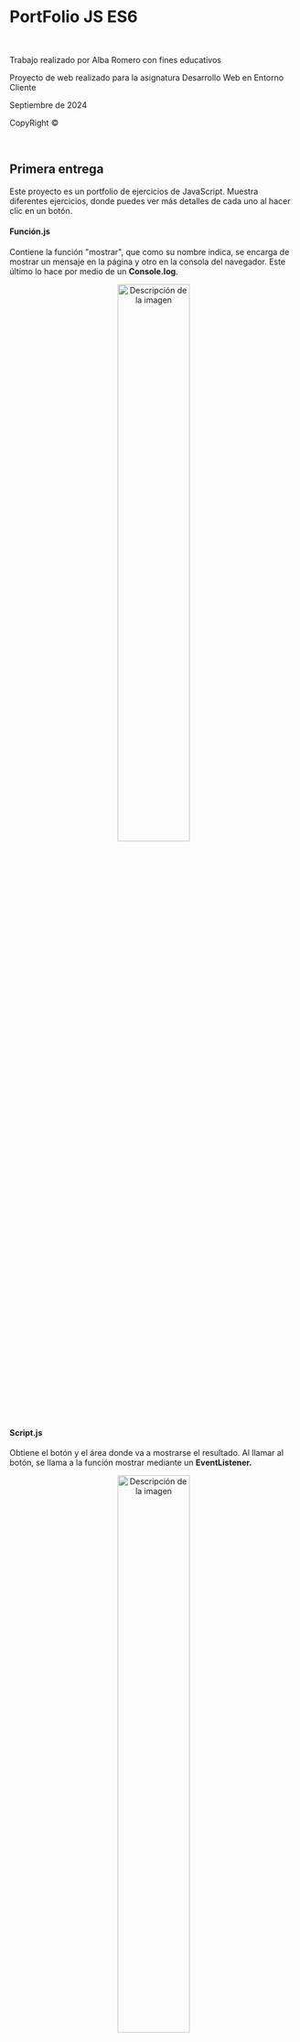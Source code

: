 <h1>PortFolio JS ES6</h1>
<br>
<p>Trabajo realizado por Alba Romero con fines educativos</p>
<p>Proyecto de web realizado para la asignatura Desarrollo Web en Entorno Cliente</p>
<p>Septiembre de 2024</p>
<p>CopyRight ©</p>
<br>
<h2>Primera entrega</h2>
<p>Este proyecto es un portfolio de ejercicios de JavaScript. Muestra diferentes ejercicios, donde puedes ver más detalles de cada uno al hacer clic en un botón.</p>
<h4>Función.js</h4>
<p>Contiene la función "mostrar", que como su nombre indica, se encarga de mostrar un mensaje en la página y otro en la consola del navegador. Este último lo hace por medio de un <strong>Console.log</strong>.</p>
<p align="center">
  <img src="PrimeraEntrega/assets/funcion.js.png" alt="Descripción de la imagen" width="50%">
</p>
<br>
<h4>Script.js</h4>
<p>Obtiene el botón y el área donde va a mostrarse el resultado. Al llamar al botón, se llama a la función mostrar mediante un <strong>EventListener.</strong></p>
<p align="center">
  <img src="PrimeraEntrega/assets/script.js.png" alt="Descripción de la imagen" width="50%">
</p>
<a href="https://albaromero6.github.io/PortFolio-JS-ES6/PrimeraEntrega/index.html" target="_blank">
  <img src="https://img.shields.io/badge/Pulsa_aquí-9acd32?style=for-the-badge" alt="Pulsa aquí">
</a>
<br>
<h2>Segunda entrega</h2>
<p>Este código en JavaScript se activa al cargar la página y se encarga de autenticar a un usuario pidiéndole su nombre de usuario y contraseña. Al inicio, se definen algunas variables que guardan el nombre de usuario y la contraseña correctos, otra para almacenar lo que el usuario ingresa, y una <strong>flag</strong> que controla si este quiere intentarlo de nuevo. Dentro de un bucle, se le pide al usuario que escriba su nombre. Hay varias validaciones:</p>
<ul>
  <li>Si el usuario no escribe nada o cancela, se muestra un <strong>Alert</strong>.</li>
  <li>Si el nombre es demasiado corto, también se avisa con un <strong>Alert</strong>.</li>
  <li>Si el nombre no coincide con el que se tiene guardado, se dice que es incorrecto mediante otro <strong>Alert</strong>.</li>
  <li>Si algo no cuadra, se pregunta si quiere volver a intentarlo mediante un <strong>Confirm</strong>.</li>
  <li>Si el usuario indica que quiere cancelar, el script termina ahí y vuelve al inicio.</li>
  <li>Si el nombre de usuario es correcto, se le solicita que ingrese la contraseña mediante un <strong>Prompt</strong>.</li>
  <li>Si acierta con la contraseña, se le da la bienvenida con otro <strong>Alert</strong> y se muestra el contenido de la página.</li>
  <li>Si se equivoca, se muestra un mensaje de error y se pregunta si quiere intentarlo de nuevo.</li>
  <li>Si acepta, la página se recarga para comenzar de nuevo.</li>
</ul>
<br>

```javascript
"use strict";

window.onload = function() {

    let nombre_usuario_cargado = "Alba";
    let contrasena_cargada = "Romero";
    let nombre_usuario;
    let intentar_de_nuevo = true;

    while (intentar_de_nuevo) 
    {
        nombre_usuario = prompt("Introduzca su nombre de usuario", "Alba");

        if (nombre_usuario === null || nombre_usuario.trim() === "") {
            alert("Debe introducir un nombre de usuario");
        } else if (nombre_usuario.length < 3) {
            alert("El nombre de usuario debe tener al menos tres caracteres");
        } else if (nombre_usuario !== nombre_usuario_cargado) {
            alert("El nombre de usuario introducido es incorrecto");
        } else {
            break;
        }

        // Pregunta si quiere volver a intentarlo
        intentar_de_nuevo = confirm("¿Desea intentarlo de nuevo?");

        if (!intentar_de_nuevo) 
        {
            return; // Sale del bucle si elige "Cancelar"
        }
    }

    // Solo pide la contraseña si el nombre de usuario es correcto
    let contrasena = prompt("Ingrese su contraseña", "Romero");

    if (contrasena === contrasena_cargada) 
    {
        alert("¡Bienvenido!");
        document.getElementById("contenido").style.display = "flex";
    } 
    else 
    {
        alert("La contraseña introducida es incorrecta");
        let de_nuevo = confirm("¿Desea intentarlo de nuevo?");

        if (de_nuevo) 
        {
            location.reload();  // Recarga la página para intentar de nuevo
        }
    }
}
```

<br>
<a href="https://albaromero6.github.io/PortFolio-JS-ES6/SegundaEntrega/index.html" target="_blank">
  <img src="https://img.shields.io/badge/Pulsa_aquí-9acd32?style=for-the-badge" alt="Pulsa aquí">
</a>
<br>
<h2>Tercera entrega</h2>
<p>
Este código JavaScript se ejecuta cuando la página web se carga. Tiene un nombre de usuario y una contraseña guardados ("Alba" y "Romero"). Cuando el usuario envía el formulario de inicio de sesión, el código evita que la página se recargue y recoge los datos que el usuario escribió. Si el nombre de usuario y la contraseña son correctos, oculta el formulario y muestra otro contenido en la página. Si los datos son incorrectos, muestra un mensaje de error y permite que el usuario intente de nuevo. En pocas palabras, este código se encarga de verificar si el usuario puede acceder o no.</p>
<br>

```javascript
"use strict"

window.onload = function() {

    let nombre_usuario_cargado = "Alba";  
    let contrasena_cargada = "Romero";

    const formulario = document.getElementById("formulario_login");

    formulario.onsubmit = function(event) {

        event.preventDefault(); // Evitar que el formulario se envíe automáticamente

        let nombre_usuario = document.getElementById("nombreUsuario").value;        // Obtener usuario
        let contrasena_usuario = document.getElementById("passWordUsuario").value;  // Obtener contraseña

        // Verificar si el nombre y la contraseña coinciden con los valores cargados
        if (nombre_usuario === nombre_usuario_cargado && contrasena_usuario === contrasena_cargada) {
            formulario.style.display = "none";                               // Ocultar formulario 
            document.getElementById("contenido").style.display = "flex";     // Mostrar contenido
        } else {
            // Si los datos son incorrectos, mostrar el mensaje de error y permitir nuevos intentos
            document.getElementById("mensaje_error").style.display = "block"; // Mostrar mensaje de error si los datos son incorrectos
            formulario.querySelector('input[type="submit"]').disabled = false; // Asegurar que el botón no esté deshabilitado
        }
    };
};
````

<br>
<a href="https://albaromero6.github.io/PortFolio-JS-ES6/TerceraEntrega/index.html" target="_blank">
  <img src="https://img.shields.io/badge/Pulsa_aquí-9acd32?style=for-the-badge" alt="Pulsa aquí">
</a>
<br>
<h2>Cuarta entrega</h2>
<h3>Cookies</h3>
<hr>
<p>En esta entrega, en comparación con la anterior, he implementado varias funciones en JavaScript para que el sistema de inicio de sesión (Log In) que ya tenía creado pueda gestionar una sesión utilizando cookies y guardar datos con localStorage. De esta manera, la experiencia del usuario será mucho más cómoda al navegar por nuestra página. Algunas de las funciones que he utilizado son las siguientes:</p>
<br>
<h4>setCookie</h4>
<p align="center">
  <img src="CuartaEntrega/assets/SetCookie.png" alt="Descripción de la imagen" width="50%">
</p>
<p>La función setCookie(name, value, hours) se utiliza para crear o actualizar una cookie en una aplicación web. Le pasas el nombre de la cookie, el valor que quieres guardar y el tiempo en horas que debe permanecer activa. La función calcula una fecha de expiración y establece la cookie con el nombre y valor proporcionados. Esto permite recordar información importante, como preferencias del usuario o el estado de su sesión</p>
<br>
<h4>getCookie</h4>
<p align="center">
  <img src="CuartaEntrega/assets/GetCookie.png" alt="Descripción de la imagen" width="50%">
</p>
<p>Esta función se utiliza para recuperar el valor de una cookie en una aplicación web. Cuando llamas a esta, le pasas el nombre de la cookie que quieres encontrar. La función busca entre todas las cookies guardadas en el navegador. Primero, revisa cada cookie para ver si coincide con el nombre que proporcionaste. Si la encuentra, devuelve su valor. Si no la encuentra, devuelve null, que significa que la cookie no existe.</p>
<br>
<h4>deleteCookie</h4>
<p align="center">
  <img src="CuartaEntrega/assets/DeleteCookie.png" alt="Descripción de la imagen" width="50%">
</p>
<p>La función deleteCookie(name) se utiliza para eliminar una cookie en una aplicación web. Para hacerlo, establece la cookie con el nombre proporcionado y le asigna una fecha de expiración en el pasado. Esto indica al navegador que la cookie ya no es válida. Al usar esta función, puedes borrar información que ya no necesitas.</p>
<br>
<h4>setSession</h4>
<p align="center">
  <img src="CuartaEntrega/assets/SetSession.png" alt="Descripción de la imagen" width="50%">
</p>
<p>La función setSession(name, value) se utiliza para guardar datos en el almacenamiento local del navegador. Le pasas un nombre para identificar el dato y un valor que deseas almacenar. Al usar esta función, puedes recordar información importante entre visitas del usuario, ya que los datos se mantendrán disponibles incluso si el navegador se cierra.</p>
<br>
<h4>getSession</h4>
<p align="center">
  <img src="CuartaEntrega/assets/GetSession.png" alt="Descripción de la imagen" width="50%">
</p>
<p>La función getSession(name) se utiliza para recuperar datos del almacenamiento local del navegador. Al llamar a esta función, le pasas el nombre del dato que quieres obtener. Si el dato existe, la función devuelve su valor; si no, devuelve null. Esto te permite acceder a información previamente almacenada.</p>
<br>
<h4>deleteSession</h4>
<p align="center">
  <img src="CuartaEntrega/assets/DeleteSession.png" alt="Descripción de la imagen" width="50%">
</p>
<p>La función deleteSession(name) se utiliza para eliminar un dato del almacenamiento local del navegador. Al llamar a esta función, le pasas el nombre del dato que deseas borrar. Esto permite limpiar la información almacenada.</p>
<br>
<h4>Lógica del código</h4>
<p>El código se ejecuta cuando el contenido del documento HTML se ha cargado completamente, para eso usamos defer. Primero, se define un usuario y una contraseña. Luego, verificamos si el usuario ya ha iniciado sesión, ya sea mediante una cookie o el almacenamiento local. Dependiendo del resultado, muestra u oculta el formulario de inicio de sesión, el contenido de la página y un botón para cerrar sesión. Cuando se envía el formulario, evita el envío automático y comprueba si los datos introducidos coinciden con las credenciales predeterminadas. Si son correctos, oculta el formulario, muestra el contenido y establece una cookie y una sesión para el usuario. Si son incorrectos, muestra un mensaje de error.Finalmente, permite cerrar la sesión al hacer clic en el botón correspondiente, eliminando la cookie y la sesión, notificando al usuario y redirigiéndolo a la página de inicio.</p>
<br>
<h3>Number</h3>
<hr>
Además, para la sección de números, he añadido una opción desplegable en la barra de navegación que, al pasar el ratón sobre ella, muestra dos opciones: "Minicalculadora" y "Conversor de bases".
<br>
<h4>Minicalculadora</h4>
<p align="center">
  <img src="CuartaEntrega/assets/Minicalculadora.png" alt="Descripción de la imagen" width="30%">
</p>
<p>Se define una variable global llamada resultado, que se inicializa en 0 y se utiliza para almacenar el resultado de las operaciones matemáticas. La función suma() obtiene dos números de los campos de entrada, los suma y actualiza resultado. Luego, llama a la función mostrarResultado() para mostrar el resultado. La función resta() también obtiene los números de los campos de entrada, realiza la resta y actualiza resultado, mostrando el resultado. La función multiplicacion() multiplica los dos números ingresados y actualiza resultado, mostrando el resultado. La función division() comprueba que el segundo número no sea cero antes de dividir, para evitar errores. Si es cero, muestra un mensaje de alerta. Si no, realiza la división y actualiza el resultado. La función valorEntero() redondea el resultado hacia abajo usando Math.floor() y lo muestra. La función parteDecimal() calcula y guarda solo la parte decimal del resultado, mostrando el resultado actualizado. La función factorial() calcula el factorial de un número ingresado. Si el número es negativo, muestra un mensaje de alerta, ya que el factorial no está definido para números negativos. La función mostrarResultado() actualiza el contenido de un elemento HTML con el ID "result" para mostrar el resultado de la operación actual.</p>
<br>

```javascript
"use strict"

let resultado = 0; // Variable para guardar el resultado 

function suma() {
    const op1 = parseFloat(document.getElementById("op1").value); 
    const op2 = parseFloat(document.getElementById("op2").value); 
    resultado = op1 + op2; 
    mostrarResultado(); 
}

function resta() {
    const op1 = parseFloat(document.getElementById("op1").value); 
    const op2 = parseFloat(document.getElementById("op2").value); 
    resultado = op1 - op2; 
    mostrarResultado(); 
}

function multiplicacion() {
    const op1 = parseFloat(document.getElementById("op1").value); 
    const op2 = parseFloat(document.getElementById("op2").value); 
    resultado = op1 * op2; 
    mostrarResultado(); 
}

function division() {
    const op1 = parseFloat(document.getElementById("op1").value); 
    const op2 = parseFloat(document.getElementById("op2").value); 

    if (op2 !== 0) { // Comprobar que el segundo operando no sea cero
        resultado = op1 / op2; 
        mostrarResultado(); 
    } else {
        alert("No se puede dividir entre cero"); 
    }
}

function valorEntero() {
    resultado = Math.floor(resultado); // Redondear hacia abajo el resultado
    mostrarResultado(); 
}

function parteDecimal() {
    const parteDecimal = resultado - Math.floor(resultado); // Calcular la parte decimal
    resultado = parteDecimal; 
    mostrarResultado(); 
}

function factorial() {
    const op1 = parseInt(document.getElementById("op1").value); // Obtener el primer operando y convertirlo a entero
    if (op1 < 0) { // Comprobar si el número es negativo
        alert("El factorial no existe para números negativos"); 
        return; 
    }
    resultado = 1; 
    for (let i = 1; i <= op1; i++) { 
        resultado *= i; 
    }
    mostrarResultado(); 
}

function mostrarResultado() {
    document.getElementById("result").innerText = resultado; 
}
```

<h4>Conversor de bases</h4>
<p align="center">
  <img src="CuartaEntrega/assets/ConversorBases.png" alt="Descripción de la imagen" width="30%">
</p>
<p>La función convertir() se encarga de convertir un número ingresado por el usuario en diferentes bases numéricas: binaria, octal y hexadecimal. Primero, obtiene el valor de un campo de entrada HTML con el ID "num1" y lo convierte a un número entero usando parseInt(). Luego, verifica si el valor ingresado es un número válido; si no lo es, muestra una alerta solicitando un número correcto y termina la ejecución de la función. Si el número es válido, procede a realizar las conversiones: utiliza toString(2) para obtener la representación binaria, toString(8) para la representación octal y toString(16).toUpperCase() para la representación hexadecimal, asegurándose de que el resultado esté en mayúsculas. Finalmente, muestra los resultados de las conversiones en elementos HTML con los IDs "resultadoBinario", "resultadoOctal" y "resultadoHexadecimal", actualizando el texto de estos elementos para reflejar los valores convertidos.</p>
<br>

```javascript
"use strict";

function convertir() {

    const num = parseInt(document.getElementById("num1").value); // Obtener el número
    if (isNaN(num)) {
        alert("Por favor, ingresa un número válido.");
        return;
    }

    // Convertir a las distintas bases
    const binario = num.toString(2);
    const octal = num.toString(8); 
    const hexadecimal = num.toString(16).toUpperCase();

    // Mostrar resultados
    document.getElementById("resultadoBinario").innerText = "Binario: " + binario;
    document.getElementById("resultadoOctal").innerText = "Octal: " + octal;
    document.getElementById("resultadoHexadecimal").innerText = "Hexadecimal: " + hexadecimal;
}
```
<br>
<a href="https://albaromero6.github.io/PortFolio-JS-ES6/CuartaEntrega/index.html" target="_blank">
  <img src="https://img.shields.io/badge/Pulsa_aquí-9acd32?style=for-the-badge" alt="Pulsa aquí">
</a>
<br>
<h2>Quinta entrega</h2>
<h3>LocalStorage</h3>
<hr>
<p>Como en la anterior entrega implementé tanto el uso de <strong>Cookies</strong> como el uso de <strong>LocalStorage</strong>, en esta he optado por implementar solo este último. Este código es un script en JavaScript que maneja un sistema de inicio y cierre de sesión usando localStorage. Al cargar la página, verifica si hay un usuario almacenado. Si hay uno, oculta el formulario de inicio de sesión y muestra el contenido de la página junto con un botón para cerrar la sesión. Si no hay un usuario, se muestra el formulario. Cuando un usuario intenta iniciar sesión, compara los datos ingresados con un nombre de usuario y contraseña predefinidos. Si coinciden, guarda el nombre de usuario en localStorage y muestra el contenido de la página; si no, muestra un mensaje de error. Al hacer clic en el botón de cerrar sesión, se elimina el nombre de usuario de localStorage y se redirige al usuario a la página de inicio.</p>

```javascript
"use strict";

// Funciones para manejar localStorage

function setSession(name, value) {
    localStorage.setItem(name, value);
}

function getSession(name) {
    return localStorage.getItem(name);
}

function deleteSession(name) {
    localStorage.removeItem(name);
}

document.addEventListener("DOMContentLoaded", function () {

    let nombre_usuario_cargado = "Alba"; 
    let contrasena_cargada = "Romero"; 

    const formulario = document.getElementById("formulario_login");
    const boton_cerrar = document.getElementById("boton_cerrar");
    const contenido = document.getElementById("contenido");
    const dropdown = document.querySelectorAll(".dropdown"); 

    // Verificar si el usuario ya ha iniciado sesión en localStorage

    const usuario = getSession("username");

    if (usuario) {
        formulario.style.display = "none";            // Ocultar el formulario si hay sesión
        contenido.style.display = "flex";             // Mostrar el contenido si hay sesión
        boton_cerrar.style.display = "flex";          // Mostrar el botón de cerrar sesión
        dropdown.forEach(dropdown => {
            dropdown.style.display = "inline-block";  // Mostrar todos los menús desplegables      
        });

    } else {
        formulario.style.display = "block";           // Mostrar el formulario si no hay sesión
        contenido.style.display = "none";             // Ocultar el contenido si no hay sesión
        boton_cerrar.style.display = "none";          // Ocultar el botón de cerrar sesión
        dropdown.forEach(dropdown => {
            dropdown.style.display = "none";          // Ocultar todos los menús desplegables
        });
    }

    formulario.onsubmit = function (event) {
        event.preventDefault();                       // Evitar que el formulario se envíe automáticamente

        let nombre_usuario = document.getElementById("nombreUsuario").value;
        let contrasena_usuario = document.getElementById("passWordUsuario").value;

        if (nombre_usuario === nombre_usuario_cargado && contrasena_usuario === contrasena_cargada) {

            formulario.style.display = "none";            // Ocultar el formulario si los datos son correctos
            contenido.style.display = "flex";             // Mostrar el contenido si los datos son correctos
            boton_cerrar.style.display = "flex";          // Mostrar el botón de cerrar sesión
            dropdown.forEach(dropdown => {
                dropdown.style.display = "inline-block";  // Mostrar todos los menús desplegables      
            });
            
            setSession("username", nombre_usuario);       // Guardar la sesión en localStorage

        } else {
            document.getElementById("mensaje_error").style.display = "block"; // Mostrar error si los datos no son correctos
        }
    };

    // Manejo del cierre de sesión
    boton_cerrar.onclick = function () {
        cerrarSesion();
    };

    function cerrarSesion() {
        deleteSession("username");                      // Eliminar la sesión de localStorage
        alert("Sesión cerrada");                        // Avisar al usuario que se cerró la sesión
        window.location.href = "index.html";            // Redirigir al inicio después de cerrar sesión
    }
});

```
<br>
<h3>String</h3>
<hr>
Además, para la sección de cadenas, he añadido una opción desplegable en la barra de navegación que, al pasar el ratón sobre ella, muestra dos opciones: "Modificador de texto" y "Modificador de texto con API".
<br>
<h4>Modificador de texto</h4>
<p align="center">
  <img src="QuintaEntrega/assets/modificadortexto.png" alt="Descripción de la imagen" width="30%">
<br> 
<p>La función <strong>toUpperCase</strong> recibe un texto como entrada y lo convierte a mayúsculas. Luego, devuelve el texto transformado.</p>

```javascript
// Función para convertir todo el texto a mayúsculas
function toUpperCase(text) {
    return text.toUpperCase();
}

```
<br>
<p>La función <strong>toLowerCase</strong> toma un texto como entrada y lo convierte a minúsculas. Luego, devuelve el texto en este nuevo formato.</p>

```javascript
// Función para convertir todo el texto a minúsculas
function toLowerCase(text) {
    return text.toLowerCase();
}

```
<br>
<p>La función <strong>uppercaseFirstLetter</strong> toma un texto como entrada y convierte la primera letra de cada palabra en mayúscula. Primero, divide el texto en palabras usando el espacio como separador mediante la función <strong>split</strong>. Luego, recorre cada palabra, cambia la primera letra a mayúscula y mantiene el resto de la palabra sin cambios. Finalmente, une todas las palabras de nuevo en un solo texto y lo devuelve.</p>

```javascript
// Función para poner en mayúsculas la primera letra de cada palabra
function uppercaseFirstLetter(text) {
    let words = text.split(' ');
    for (let i = 0; i < words.length; i++) {
        words[i] = words[i].charAt(0).toUpperCase() + words[i].slice(1);
    }
    return words.join(' ');
}

```

<br>
<p>La función <strong>uppercaseLastLetter</strong> recibe un texto y convierte la última letra de cada palabra en mayúscula. Primero, separa el texto en palabras usando espacios. Luego, recorre cada palabra y toma todos los caracteres excepto el último, y añade la última letra convertida a mayúscula. Finalmente, une todas las palabras de nuevo en un solo texto y lo devuelve.</p>

```javascript
// Función para poner en mayúsculas la última letra de cada palabra
function uppercaseLastLetter(text) {
    let words = text.split(' ');
    for (let i = 0; i < words.length; i++) {
        words[i] = words[i].slice(0, -1) + words[i].charAt(words[i].length - 1).toUpperCase();
    }
    return words.join(' ');
}

```

<br>
<p>La función <strong>lowercaseFirstLetter</strong> toma un texto como entrada y convierte la primera letra de cada palabra en minúscula. Primero, divide el texto en palabras usando el espacio como separador. Luego, recorre cada palabra, cambia la primera letra a minúscula y mantiene el resto de la palabra sin cambios. Finalmente, une todas las palabras de nuevo en un solo texto y lo devuelve.</p>

```javascript
// Función para poner en minúscula la primera letra de cada palabra
function lowercaseFirstLetter(text) {
    let words = text.split(' ');
    for (let i = 0; i < words.length; i++) {
        words[i] = words[i].charAt(0).toLowerCase() + words[i].slice(1);
    }
    return words.join(' ');
}

```

<br>
<p>La función <strong>lowercaseLastLetter</strong> recibe un texto y convierte la última letra de cada palabra en minúscula. Primero, separa el texto en palabras utilizando los espacios como separadores. Luego, recorre cada palabra, toma todos los caracteres excepto el último y añade la última letra convertida a minúscula. Finalmente, une todas las palabras nuevamente en un solo texto y lo devuelve.</p>

```javascript
// Función para poner en minúscula la última letra de cada palabra
function lowercaseLastLetter(text) {
    let words = text.split(' ');
    for (let i = 0; i < words.length; i++) {
        words[i] = words[i].slice(0, -1) + words[i].charAt(words[i].length - 1).toLowerCase();
    }
    return words.join(' ');
}

```

<br>
<p>La función <strong>uppercaseVowels</strong> toma un texto como entrada y convierte todas las vocales en mayúsculas. Utiliza el método <strong>replace</strong> con una expresión regular que busca todas las vocales en el texto. Cada vez que encuentra una vocal, la función la reemplaza por su versión en mayúscula. Al final, devuelve el texto modificado.</p>

```javascript
// Función para poner todas las vocales en mayúsculas
function uppercaseVowels(text) {
    return text.replace(/[aeiou]/g, function(match) {
        return match.toUpperCase();
    });
}

```

<br>
<p>La función <strong>lowercaseVowels</strong> toma un texto como entrada y convierte todas las vocales mayúsculas, en minúsculas. Utiliza el método <strong>replace</strong> junto con una expresión regular que busca estas vocales en el texto. Cada vez que encuentra una vocal mayúscula, la reemplaza por su versión en minúscula. Al final, devuelve el texto modificado.</p>

```javascript
// Función para poner todas las vocales en minúsculas
function lowercaseVowels(text) {
    return text.replace(/[AEIOU]/g, function(match) {
        return match.toLowerCase();
    });
}

```

<br>
<p>La función <strong>uppercaseConsonants</strong> toma un texto como entrada y convierte todas las consonantes en mayúsculas. Utiliza el método <strong>replace</strong> con una expresión regular que busca estas consonantes en el texto. Cada vez que encuentra una consonante, la reemplaza por su versión en mayúscula. Finalmente, devuelve el texto modificado.</p>

```javascript
// Función para poner todas las consonantes en mayúsculas
function uppercaseConsonants(text) {
    return text.replace(/[bcdfghjklmnpqrstvwxyz]/g, function(match) {
        return match.toUpperCase();
    });
}

```

<br>
<p>La función <strong>lowercaseConsonants</strong> recibe un texto y convierte todas las consonantes mayúsculas en minúsculas. Utiliza el método <strong>replace</strong> con una expresión regular que busca estas consonantes en el texto. Cada vez que encuentra una consonante mayúscula, la reemplaza por su versión en minúscula. Al final, devuelve el texto modificado.</p>

```javascript
// Función para poner todas las consonantes en minúsculas 
function lowercaseConsonants(text) {
    return text.replace(/[BCDFGHJKLMNPQRSTVWXYZ]/g, function(match) {
        return match.toLowerCase();
    });
}

```

<br>
<p>La función <strong>transformText</strong> es la encargada de aplicar diferentes transformaciones de texto según la acción que se le pase y el texto que se desee modificar. Recibe dos parámetros: action, que indica qué transformación aplicar, y text, que es el texto a transformar. Dentro de la función, se utiliza una estructura <strong>switch</strong> para determinar qué acción realizar. Dependiendo del valor de action, llama a la función correspondiente para realizar la transformación. Si la acción no es válida, devuelve el mensaje "Acción no válida". Al final, devuelve el resultado de la transformación.</p>

```javascript
// Función principal para manejar la transformación según el botón presionado
function transformText(action, text) {
    let result;

    switch (action) {
        case 'uppercase':
            result = toUpperCase(text);
            break;
        case 'lowercase':
            result = toLowerCase(text);
            break;
        case 'uppercaseFirst':
            result = uppercaseFirstLetter(text);
            break;
        case 'uppercaseLast':
            result = uppercaseLastLetter(text);
            break;
        case 'lowercaseFirst':
            result = lowercaseFirstLetter(text);
            break;
        case 'lowercaseLast':
            result = lowercaseLastLetter(text);
            break;
        case 'uppercaseVowels':
            result = uppercaseVowels(text);
            break;
        case 'lowercaseVowels':
            result = lowercaseVowels(text);
            break;
        case 'uppercaseConsonants':
            result = uppercaseConsonants(text);
            break;
        case 'lowercaseConsonants':
            result = lowercaseConsonants(text);
            break;
        default:
            result = "Acción no válida";
            break;
    }
    return result;
}

```

<br>
<p>La función <strong>transformAndDisplay</strong> aplica una transformación de texto a todos los elementos <textarea> con la clase texto. Primero, selecciona todos los textarea y luego, utilizando <strong>forEach</strong> , recorre cada uno para obtener el texto ingresado. A continuación, llama a la función transformText, pasando la acción de transformación y el texto obtenido, y guarda el resultado. Finalmente, actualiza el contenido del textarea con el texto transformado.</p>

```javascript
// Nueva función para manejar el botón y mostrar el resultado en el textarea
function transformAndDisplay(action) {
    const textareas = document.querySelectorAll(".texto"); // Obtener todos los textareas

    // Procesar cada textarea
    textareas.forEach((textarea) => {
        const inputText = textarea.value;                // Obtener el texto del textarea
        const result = transformText(action, inputText); // Transformar el texto
        textarea.value = result;                         // Actualizar el textarea con el texto transformado
    });
}

```

<br>
<p>La función <strong>increaseSpeed</strong> se encarga de aumentar la velocidad de un proceso que se ejecuta de forma aleatoria, estableciendo un intervalo de 1 segundo. Primero, verifica si existe una variable llamada invertalo, que representa un intervalo activo. Si está presente, utiliza clearInterval(invertalo) para detener el intervalo actual. Luego, cambia la variable intervalTime a 1000 milisegundos (1 segundo) y finalmente llama a la función startRandomTransform para reiniciar el intervalo con la nueva configuración de tiempo. Esto permite que el proceso aleatorio se ejecute más rápidamente.</p>

```javascript
// Función para aumentar la velocidad del modo aleatorio (1 segundo)
function increaseSpeed() {
    if (invertalo) {
        clearInterval(invertalo);     // Detiene el intervalo actual
        intervalTime = 1000;          // Cambia el tiempo a 1 segundo
        startRandomTransform();       // Reinicia el intervalo con el nuevo tiempo
    }
}

```

<br>
<p>La función <strong>decreaseSpeed</strong> se utiliza para disminuir la velocidad de un proceso que se ejecuta de forma aleatoria, estableciendo un intervalo de 5 segundos. Primero, verifica si hay un intervalo activo mediante la variable invertalo. Si existe, llama a clearInterval(invertalo) para detener el intervalo actual. Luego, actualiza la variable intervalTime a 5000 milisegundos (5 segundos) y finalmente invoca la función startRandomTransform para reiniciar el intervalo con el nuevo tiempo. Esto hace que el proceso aleatorio se ejecute más lentamente.</p>

```javascript
// Función para disminuir la velocidad del modo aleatorio (5 segundos)
function decreaseSpeed() {
    if (invertalo) { 
        clearInterval(invertalo);      // Detiene el intervalo actual
        intervalTime = 5000;           // Cambia el tiempo a 5 segundos
        startRandomTransform();        // Reinicia el intervalo con el nuevo tiempo
    }
}

```

<br>
<p>La función <strong>startRandomTransform</strong> inicia un proceso de transformación aleatoria de texto, configurado para ejecutarse cada 3 segundos por defecto. Primero, define un array actions que contiene diferentes acciones de transformación de texto. Antes de crear un nuevo intervalo, verifica si ya hay uno activo mediante la variable invertalo y, si es así, lo detiene usando clearInterval(invertalo). Luego, establece un nuevo intervalo con setInterval, que selecciona aleatoriamente una acción del array cada X segundos (definido por intervalTime). Para cada acción elegida, llama a la función transformAndDisplay, que aplica la transformación al texto y lo muestra en el <textarea>.</p>

```javascript
// Función para iniciar la transformación aleatoria (inicia con 3 segundos por defecto)
function startRandomTransform() {
    const actions = ['uppercase', 'lowercase', 'uppercaseFirst', 'uppercaseLast', 'lowercaseFirst', 
        'lowercaseLast', 'uppercaseVowels', 'lowercaseVowels', 'uppercaseConsonants', 'lowercaseConsonants'];

    // Detenemos cualquier intervalo existente antes de crear uno nuevo
    if (invertalo) {
        clearInterval(invertalo);
    }

    // Intervalo que ejecutará la transformación cada X segundos 
    invertalo = setInterval(() => {
        // Selecciona una acción aleatoria del array
        const randomAction = actions[Math.floor(Math.random() * actions.length)];
        // Llama a la función que transforma y muestra el texto en el textarea
        transformAndDisplay(randomAction);
    }, intervalTime);
}

```

<br>
<p>La función <strong>stopRandomTransform</strong> se encarga de detener el proceso de transformación aleatoria de texto. Primero, verifica si hay un intervalo activo mediante la variable invertalo. Si existe, llama a clearInterval(invertalo) para detener el intervalo en ejecución. Luego, resetea la variable invertalo a null, lo que indica que no hay ningún intervalo activo.</p>

```javascript
// Función para detener la transformación aleatoria
function stopRandomTransform() {
    if (invertalo) { 
        clearInterval(invertalo);       // Detiene el intervalo
        invertalo = null;               // Resetea el ID del intervalo
    }
}

```

<br>
<h4>Modificador de texto con API</h4>
<p align="center">
  <img src="QuintaEntrega/assets/modificadortextoapi.png" alt="Descripción de la imagen" width="30%">
<br> 

<p>La función <strong>getTextFromAPI</strong> obtiene un nombre y una imagen de un personaje de la API de Rick and Morty. Primero, selecciona todos los <textarea> y el elemento de imagen. Luego, realiza una solicitud a la API para obtener la lista de personajes. Si la respuesta es exitosa, elige un personaje aleatorio, actualiza los <textarea> con su nombre y muestra la imagen del personaje. Si ocurre algún error, lo muestra en la consola.</p>
<br>
<p> La palabra clave <strong>async</strong> se utiliza para declarar que una función contiene operaciones asíncronas, lo que permite que el código se ejecute sin bloquear el hilo principal del programa. Esto es especialmente útil en operaciones que pueden tardar, como las solicitudes a una API, ya que permite que otras tareas continúen ejecutándose mientras se espera la respuesta. El método <strong>fetch</strong> se emplea para realizar solicitudes HTTP asíncronas de manera sencilla y eficiente.</p>

```javascript
// Función para obtener texto de la API
async function getTextFromAPI() {
    const textareas = document.querySelectorAll(".texto");
    const imageElement = document.getElementById("characterImage"); 

    try {
        const response = await fetch('https://rickandmortyapi.com/api/character'); // Obtener todos los personajes
        if (!response.ok) {
            throw new Error('Error en la respuesta de la API');
        }
        const data = await response.json(); // Obtener los datos en formato JSON
        
        // Elegir un personaje aleatoriamente
        const randomIndex = Math.floor(Math.random() * data.results.length);
        const apiText = data.results[randomIndex].name;   // Obtener el nombre del personaje
        const apiImage = data.results[randomIndex].image; // Obtener la imagen del personaje
        
        // Procesar cada textarea y mostrar el texto recibido
        textareas.forEach((textarea) => {
            textarea.value = apiText; // Actualizar el textarea con el texto de la API
        });

        // Mostrar la imagen del personaje
        imageElement.src = apiImage; 
        imageElement.alt = apiText; 
        imageElement.style.display = 'block';  // Mostrar la imagen
    } catch (error) {
        console.error('Error al obtener el texto de la API:', error);
    }
}

```
